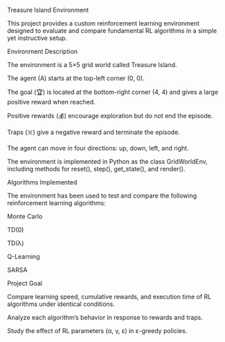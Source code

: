 Treasure Island Environment

This project provides a custom reinforcement learning environment designed to evaluate and compare fundamental RL algorithms in a simple yet instructive setup.

 Environment Description

The environment is a 5×5 grid world called Treasure Island.

The agent (A) starts at the top-left corner (0, 0).

The goal (🏆) is located at the bottom-right corner (4, 4) and gives a large positive reward when reached.

Positive rewards (💰) encourage exploration but do not end the episode.

Traps (☠️) give a negative reward and terminate the episode.

The agent can move in four directions: up, down, left, and right.

The environment is implemented in Python as the class GridWorldEnv, including methods for reset(), step(), get_state(), and render().

 Algorithms Implemented

The environment has been used to test and compare the following reinforcement learning algorithms:

Monte Carlo

TD(0)

TD(λ)

Q-Learning

SARSA

 Project Goal

Compare learning speed, cumulative rewards, and execution time of RL algorithms under identical conditions.

Analyze each algorithm’s behavior in response to rewards and traps.

Study the effect of RL parameters (α, γ, ε) in ε-greedy policies.
